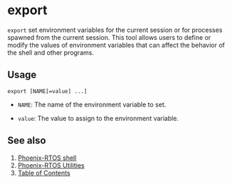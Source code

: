# export

`export` set environment variables for the current session or for processes spawned from the current session.
This tool allows users to define or modify the values of environment variables that can affect the behavior of the shell
and other programs.

## Usage

```console
export [NAME[=value] ...]
```

- `NAME`: The name of the environment variable to set.

- `value`: The value to assign to the environment variable.

## See also

1. [Phoenix-RTOS shell](../psh.md)
2. [Phoenix-RTOS Utilities](../../utils.md)
3. [Table of Contents](../../../README.md)
